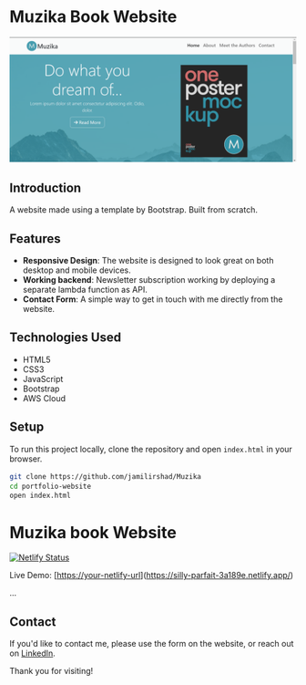 # Muzika Book Website

![Website Screenshot](./screenshot.png)

## Introduction

A website made using a template by Bootstrap. Built from scratch.

## Features

- **Responsive Design**: The website is designed to look great on both desktop and mobile devices.
- **Working backend**: Newsletter subscription working by deploying a separate lambda function as API.
- **Contact Form**: A simple way to get in touch with me directly from the website.

## Technologies Used

- HTML5
- CSS3
- JavaScript
- Bootstrap
- AWS Cloud

## Setup

To run this project locally, clone the repository and open `index.html` in your browser.

```bash
git clone https://github.com/jamilirshad/Muzika
cd portfolio-website
open index.html

```



# Muzika book Website

[![Netlify Status](https://api.netlify.com/api/v1/badges/your-netlify-badge-id/deploy-status)](https://your-netlify-url)

Live Demo: [[https://your-netlify-url](https://your-netlify-url)](https://silly-parfait-3a189e.netlify.app/)

...

## Contact

If you'd like to contact me, please use the form on the website, or reach out on [LinkedIn](https://www.linkedin.com/in/jamilirshad32/).

Thank you for visiting!
```
